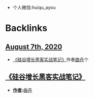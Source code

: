 - 个人微信:huiqu_ayou

# Backlinks
## [August 7th, 2020](<August 7th, 2020.md>)
- [《硅谷增长黑客实战笔记》](<《硅谷增长黑客实战笔记》.md>)作者[曲卉](<曲卉.md>)个

## [《硅谷增长黑客实战笔记》](<《硅谷增长黑客实战笔记》.md>)
- **[作者](<作者.md>):**[曲卉](<曲卉.md>)

